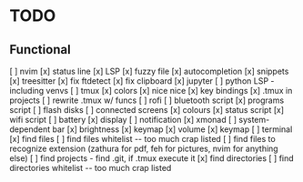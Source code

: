 # TODO

## Functional
  [ ] nvim
    [x] status line
    [x] LSP
    [x] fuzzy file
    [x] autocompletion
    [x] snippets
    [x] treesitter
    [x] fix ftdetect
    [x] fix clipboard
    [x] jupyter
    [ ] python LSP - including venvs
  [ ] tmux
    [x] colors
    [x] nice nice
    [x] key bindings
    [x] .tmux in projects
    [ ] rewrite .tmux w/ funcs
  [ ] rofi
    [ ] bluetooth script
    [x] programs script
    [ ] flash disks
    [ ] connected screens
    [x] colours
    [x] status script
    [x] wifi script
  [ ] battery
    [x] display
    [ ] notification
  [x] xmonad
    [ ] system-dependent bar
  [x] brightness
    [x] keymap
  [x] volume
    [x] keymap
  [ ] terminal
    [x] find files
    [ ] find files whitelist -- too much crap listed
    [ ] find files to recognize extension (zathura for pdf, feh for pictures,
    nvim for anything else)
    [ ] find projects - find .git, if .tmux execute it
    [x] find directories
    [ ] find directories whitelist -- too much crap listed
